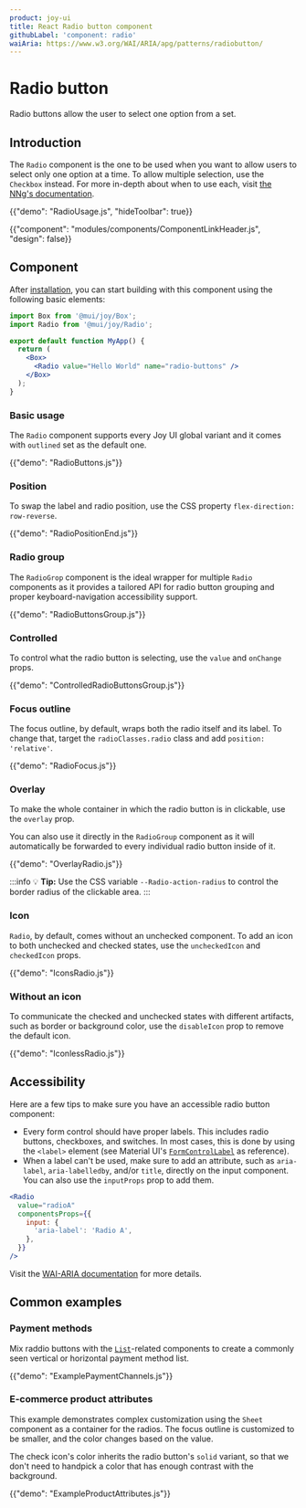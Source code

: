 ```yaml
---
product: joy-ui
title: React Radio button component
githubLabel: 'component: radio'
waiAria: https://www.w3.org/WAI/ARIA/apg/patterns/radiobutton/
---
```


# Radio button

<p class="description">Radio buttons allow the user to select one option from a set.</p>

## Introduction

The `Radio` component is the one to be used when you want to allow users to select only one option at a time.
To allow multiple selection, use the `Checkbox` instead.
For more in-depth about when to use each, visit [the NNg's documentation](https://www.nngroup.com/articles/checkboxes-vs-radio-buttons/).

{{"demo": "RadioUsage.js", "hideToolbar": true}}

{{"component": "modules/components/ComponentLinkHeader.js", "design": false}}

## Component

After [installation](/joy-ui/getting-started/installation/), you can start building with this component using the following basic elements:

```jsx
import Box from '@mui/joy/Box';
import Radio from '@mui/joy/Radio';

export default function MyApp() {
  return (
    <Box>
      <Radio value="Hello World" name="radio-buttons" />
    </Box>
  );
}
```

### Basic usage

The `Radio` component supports every Joy UI global variant and it comes with `outlined` set as the default one.

{{"demo": "RadioButtons.js"}}

### Position

To swap the label and radio position, use the CSS property `flex-direction: row-reverse`.

{{"demo": "RadioPositionEnd.js"}}

### Radio group

The `RadioGrop` component is the ideal wrapper for multiple `Radio` components as it provides a tailored API for radio button grouping and proper keyboard-navigation accessibility support.

{{"demo": "RadioButtonsGroup.js"}}

### Controlled

To control what the radio button is selecting, use the `value` and `onChange` props.

{{"demo": "ControlledRadioButtonsGroup.js"}}

### Focus outline

The focus outline, by default, wraps both the radio itself and its label.
To change that, target the `radioClasses.radio` class and add `position: 'relative'`.

{{"demo": "RadioFocus.js"}}

### Overlay

To make the whole container in which the radio button is in clickable, use the `overlay` prop.

You can also use it directly in the `RadioGroup` component as it will automatically be forwarded to every individual radio button inside of it.

{{"demo": "OverlayRadio.js"}}

:::info
💡 **Tip:** Use the CSS variable `--Radio-action-radius` to control the border radius of the clickable area.
:::

### Icon

`Radio`, by default, comes without an unchecked component.
To add an icon to both unchecked and checked states, use the `uncheckedIcon` and `checkedIcon` props.

{{"demo": "IconsRadio.js"}}

### Without an icon

To communicate the checked and unchecked states with different artifacts, such as border or background color, use the `disableIcon` prop to remove the default icon.

{{"demo": "IconlessRadio.js"}}

## Accessibility

Here are a few tips to make sure you have an accessible radio button component:

- Every form control should have proper labels.
  This includes radio buttons, checkboxes, and switches.
  In most cases, this is done by using the `<label>` element (see Material UI's [`FormControlLabel`](/material-ui/api/form-control-label/) as reference).
- When a label can't be used, make sure to add an attribute, such as `aria-label`, `aria-labelledby`, and/or `title`, directly on the input component.
  You can also use the `inputProps` prop to add them.

```jsx
<Radio
  value="radioA"
  componentsProps={{
    input: {
      'aria-label': 'Radio A',
    },
  }}
/>
```

Visit the [WAI-ARIA documentation](https://www.w3.org/WAI/ARIA/apg/patterns/radiobutton/) for more details.

## Common examples

### Payment methods

Mix raddio buttons with the [`List`](/joy-ui/react-list/)-related components to create a commonly seen vertical or horizontal payment method list.

{{"demo": "ExamplePaymentChannels.js"}}

### E-commerce product attributes

This example demonstrates complex customization using the `Sheet` component as a container for the radios.
The focus outline is customized to be smaller, and the color changes based on the value.

The check icon's color inherits the radio button's `solid` variant, so that we don't need to handpick a color that has enough contrast with the background.

{{"demo": "ExampleProductAttributes.js"}}
